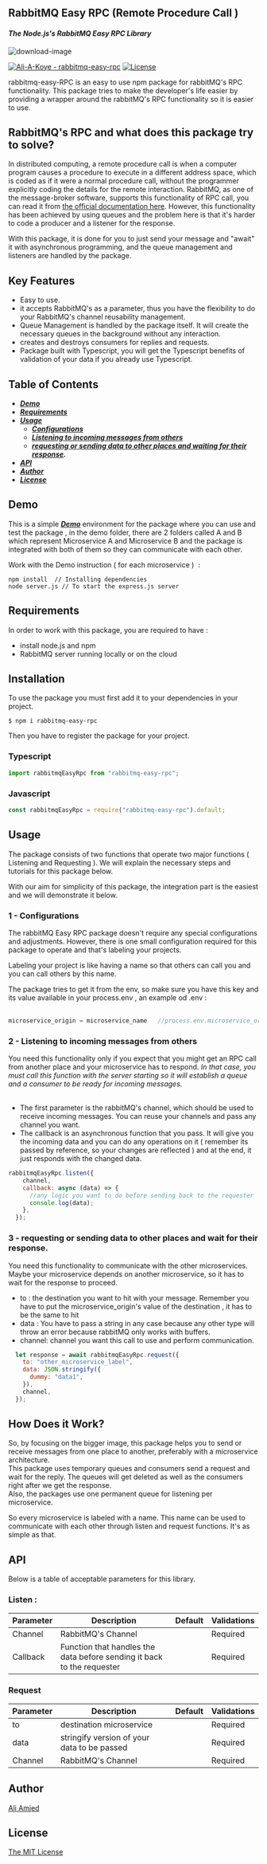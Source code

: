 ## RabbitMQ Easy RPC (Remote Procedure Call )

#### _The Node.js's RabbitMQ Easy RPC Library_

![download-image](https://www.nastel.com/wp-content/uploads/2022/05/rabbitmq.png)

[![Ali-A-Koye - rabbitmq-easy-rpc ](https://img.shields.io/static/v1?label=Ali-A-Koye&message=rabbitmq-easy-rpc&color=yellow&logo=github)](https://github.com/Ali-A-Koye/rabbitmq-easy-rpc) [![License](https://img.shields.io/badge/License-MIT-blue)](https://github.com/Ali-A-Koye/rabbitmq-easy-rpc/blob/master/LICENSE)

rabbitmq-easy-RPC is an easy to use npm package for rabbitMQ's RPC functionality. This package tries to make the developer's life easier by providing a wrapper around the rabbitMQ's RPC functionality so it is easier to use.

## RabbitMQ's RPC and what does this package try to solve?

In distributed computing, a remote procedure call is when a computer program causes a procedure to execute in a different address space, which is coded as if it were a normal procedure call, without the programmer explicitly coding the details for the remote interaction. RabbitMQ, as one of the message-broker software, supports this functionality of RPC call, you can read it from [the official documentation here](https://www.rabbitmq.com/tutorials/tutorial-six-javascript.html). However, this functionality has been achieved by using queues and the problem here is that it's harder to code a producer and a listener for the response.

With this package, it is done for you to just send your message and "await" it with asynchronous programming, and the queue management and listeners are handled by the package.

## Key Features

*   Easy to use.
*   it accepts RabbitMQ's as a parameter, thus you have the flexibility to do your RabbitMQ's channel reusability management.
*   Queue Management is handled by the package itself. It will create the necessary queues in the background without any interaction.
*   creates and destroys consumers for replies and requests.
*   Package built with Typescript, you will get the Typescript benefits of validation of your data if you already use Typescript.

## Table of Contents

*   [_**Demo**_](#demo)
*   [_**Requirements**_](#requirements)
*   [_**Usage**_](#usage)
    *   [_**Configurations**_](#1---configurations)
    *   [_**Listening to incoming messages from others**_](#2---listening-to-incoming-messages-from-others)
    *   [_**requesting or sending data to other places and waiting for their response**_](#3---requesting-or-sending-data-to-other-places-and-wait-for-their-response)_**.**_
*   [_**API**_](#api)
*   [_**Author**_](#authors-&&-Contributors)
*   [_**License**_](#license)

## Demo

This is a simple [_**Demo**_](https://github.com/Ali-A-Koye/fast-file/tree/master/demo) environment for the package where you can use and test the package , in the demo folder, there are 2 folders called A and B which represent Microservice A and Microservice B and the package is integrated with both of them so they can communicate with each other.

Work with the Demo instruction ( for each microservice )  :

```plaintext
npm install  // Installing dependencies
node server.js // To start the express.js server
```

## Requirements

In order to work with this package, you are required to have :

*   install node.js and npm
*   RabbitMQ server running locally or on the cloud

## Installation

To use the package you must first add it to your dependencies in your project.

```plaintext
$ npm i rabbitmq-easy-rpc
```

Then you have to register the package for your project.

### Typescript

```javascript
import rabbitmqEasyRpc from "rabbitmq-easy-rpc";
```

### Javascript

```javascript
const rabbitmqEasyRpc = require("rabbitmq-easy-rpc").default;
```

## Usage

The package consists of two functions that operate two major functions ( Listening and Requesting ). We will explain the necessary steps and tutorials for this package below.

With our aim for simplicity of this package, the integration part is the easiest and we will demonstrate it below.  

### 1 - Configurations

The rabbitMQ Easy RPC package doesn't require any special configurations and adjustments. However, there is one small configuration required for this package to operate and that's labeling your projects.

Labeling your project is like having a name so that others can call you and you can call others by this name.

The package tries to get it from the env, so make sure you have this key and its value available in your process.env , an example od .env :   
 

```javascript
microservice_origin = microservice_name   //process.env.microservice_origin
```

### 2 - Listening to incoming messages from others

You need this functionality only if you expect that you might get an RPC call from another place and your microservice has to respond. _In that case, you must call this function with the server starting so it will establish a queue and a consumer to be ready for incoming messages._  
 

*   The first parameter is the rabbitMQ's channel, which should be used to receive incoming messages. You can reuse your channels and pass any channel you want.
*   The callback is an asynchronous function that you pass. It will give you the incoming data and you can do any operations on it ( remember its passed by reference, so your changes are reflected ) and at the end, it just responds with the changed data.

```javascript
rabbitmqEasyRpc.listen({
    channel,
    callback: async (data) => {
      //any logic you want to do before sending back to the requester
      console.log(data);
    },
  });
```

### 3 - requesting or sending data to other places and wait for their response.

You need this functionality to communicate with the other microservices. Maybe your microservice depends on another microservice, so it has to wait for the response to proceed.

*   to : the destination you want to hit with your message. Remember you have to put the microservice\_origin's value of the destination , it has to be the same to hit
*   data : You have to pass a string in any case because any other type will throw an error because rabbitMQ only works with buffers.
*   channel: channel you want this call to use and perform communication.

```javascript
  let response = await rabbitmqEasyRpc.request({
    to: "other_microservice_label",
    data: JSON.stringify({  
      dummy: "data1",
    }),
    channel,
  });
```

## How Does it Work?

So, by focusing on the bigger image, this package helps you to send or receive messages from one place to another, preferably with a microservice architecture.   
This package uses temporary queues and consumers send a request and wait for the reply. The queues will get deleted as well as the consumers right after we get the response.  
Also, the packages use one permanent queue for listening per microservice.

So every microservice is labeled with a name. This name can be used to communicate with each other through listen and request functions. It's as simple as that.

## API

Below is a table of acceptable parameters for this library.

### Listen : 

| Parameter | Description | Default | Validations |
| --- | --- | --- | --- |
| Channel | RabbitMQ's Channel |   | Required |
| Callback | Function that handles the data before sending it back to the requester |   | Required |

### Request

| Parameter | Description | Default | Validations |
| --- | --- | --- | --- |
| to | destination microservice |   | Required |
| data  | stringify version of your data to be passed  |   | Required |
| Channel | RabbitMQ's Channel |   | Required |

## Author

[Ali Amjed](https://github.com/Ali-A-Koye)

## License

[The MIT License](http://opensource.org/licenses/MIT)
